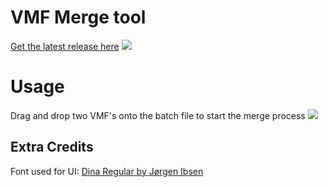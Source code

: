 # VMF Merge tool

[Get the latest release here](https://github.com/Terri00/VMFM/releases)
![](http://harrygodden.com/rs/?i=5c0cf76a1d60a.png)

# Usage
Drag and drop two VMF's onto the batch file to start the merge process
![](http://harrygodden.com/rs/?i=5c0cf81b392ea.png)

## Extra Credits

Font used for UI: [Dina Regular by Jørgen Ibsen](https://github.com/jibsen)
